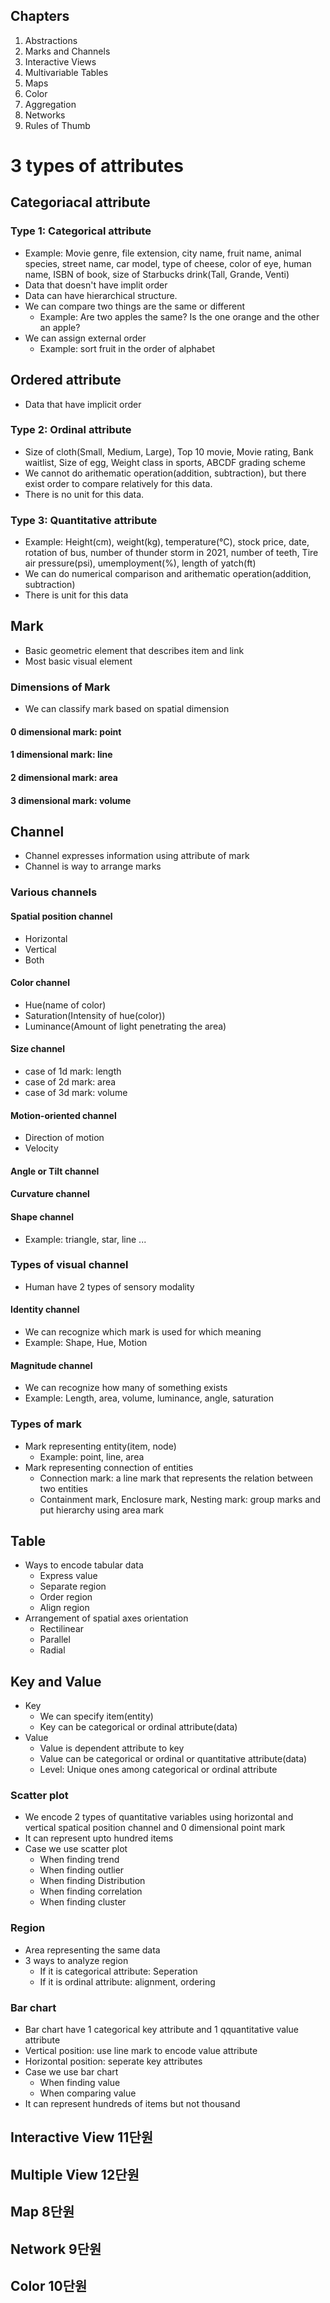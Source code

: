 ## Chapters
1.  Abstractions
1.  Marks and Channels
1.  Interactive Views
1.  Multivariable Tables
1.  Maps
1.  Color
1.  Aggregation
1.  Networks
1.  Rules of Thumb

# 3 types of attributes
## Categoriacal attribute
### Type 1: Categorical attribute
* Example: Movie genre, file extension, city name, fruit name, animal species, street name, car model, type of cheese, color of eye, human name, ISBN of book, size of Starbucks drink(Tall, Grande, Venti)
* Data that doesn't have implit order
* Data can have hierarchical structure.
* We can compare two things are the same or different
    * Example: Are two apples the same? Is the one orange and the other an apple?
* We can assign external order
    * Example: sort fruit in the order of alphabet

## Ordered attribute
* Data that have implicit order
### Type 2: Ordinal attribute
* Size of cloth(Small, Medium, Large), Top 10 movie, Movie rating, Bank waitlist, Size of egg, Weight class in sports, ABCDF grading scheme
* We cannot do arithematic operation(addition, subtraction), but there exist order to compare relatively for this data.
* There is no unit for this data.

### Type 3: Quantitative attribute
* Example: Height(cm), weight(kg), temperature(°C), stock price, date, rotation of bus, number of thunder storm in 2021, number of teeth, Tire air pressure(psi), umemployment(%), length of yatch(ft)
* We can do numerical comparison and arithematic operation(addition, subtraction)
* There is unit for this data

## Mark
* Basic geometric element that describes item and link
* Most basic visual element
### Dimensions of Mark
* We can classify mark based on spatial dimension


#### 0 dimensional mark: point
#### 1 dimensional mark: line
#### 2 dimensional mark: area
#### 3 dimensional mark: volume

## Channel
* Channel expresses information using attribute of mark
* Channel is way to arrange marks

### Various channels
#### Spatial position channel
* Horizontal
* Vertical
* Both
#### Color channel
* Hue(name of color)
* Saturation(Intensity of hue(color))
* Luminance(Amount of light penetrating the area)

#### Size channel
* case of 1d mark: length
* case of 2d mark: area
* case of 3d mark: volume
#### Motion-oriented channel
* Direction of motion
* Velocity
#### Angle or Tilt channel
#### Curvature channel
#### Shape channel
* Example: triangle, star, line ...


### Types of visual channel
* Human have 2 types of sensory modality
#### Identity channel
* We can recognize which mark is used for which meaning
* Example: Shape, Hue, Motion

#### Magnitude channel
* We can recognize how many of something exists
* Example: Length, area, volume, luminance, angle, saturation

### Types of mark
* Mark representing entity(item, node)
    * Example: point, line, area
* Mark representing connection of entities
    * Connection mark: a line mark that represents the relation between two entities
    * Containment mark, Enclosure mark, Nesting mark: group marks and put hierarchy using area mark

## Table
* Ways to encode tabular data
    * Express value
    * Separate region
    * Order region
    * Align region
* Arrangement of spatial axes orientation
    * Rectilinear
    * Parallel
    * Radial

## Key and Value
* Key
    * We can specify item(entity)
    * Key can be categorical or ordinal attribute(data)
* Value
    * Value is dependent attribute to key
    * Value can be categorical or ordinal or quantitative attribute(data)
    * Level: Unique ones among categorical or ordinal attribute

### Scatter plot
* We encode 2 types of quantitative variables using horizontal and vertical spatical position channel and 0 dimensional point mark
* It can represent upto hundred items
* Case we use scatter plot
    * When finding trend
    * When finding outlier
    * When finding Distribution
    * When finding correlation
    * When finding cluster

### Region
* Area representing the same data
* 3 ways to analyze region
    * If it is categorical attribute: Seperation
    * If it is ordinal attribute: alignment, ordering

### Bar chart
* Bar chart have 1 categorical key attribute and 1 qquantitative value attribute
* Vertical position: use line mark to encode value attribute
* Horizontal position: seperate key attributes
* Case we use bar chart
    * When finding value
    * When comparing value
* It can represent hundreds of items but not thousand


## Interactive View 11단원




## Multiple View 12단원




## Map 8단원



## Network 9단원

## Color 10단원
